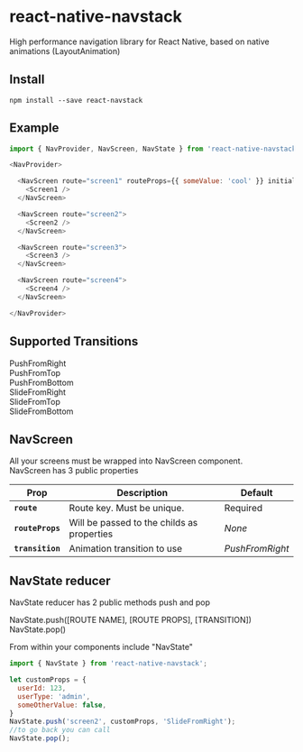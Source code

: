 # react-native-navstack
High performance navigation library for React Native, based on native animations (LayoutAnimation)

## Install
```shell
npm install --save react-navstack
```

## Example
```js
import { NavProvider, NavScreen, NavState } from 'react-native-navstack';

<NavProvider>

  <NavScreen route="screen1" routeProps={{ someValue: 'cool' }} initial={true}>
    <Screen1 />
  </NavScreen>

  <NavScreen route="screen2">
    <Screen2 />
  </NavScreen>

  <NavScreen route="screen3">
    <Screen3 />
  </NavScreen>

  <NavScreen route="screen4">
    <Screen4 />
  </NavScreen>

</NavProvider>
```
## Supported Transitions
PushFromRight  
PushFromTop  
PushFromBottom  
SlideFromRight  
SlideFromTop  
SlideFromBottom  

## NavScreen
All your screens must be wrapped into NavScreen component.  
NavScreen has 3 public properties  
   
   
| Prop | Description | Default |
| --- | --- | --- |
| **`route`** | Route key. Must be unique.  | Required | 
| **`routeProps`** | Will be passed to the childs as properties | *None* | 
| **`transition`** | Animation transition to use | *PushFromRight* | 


## NavState reducer
NavState reducer has 2 public methods push and pop  
  
NavState.push([ROUTE NAME], [ROUTE PROPS], [TRANSITION])  
NavState.pop()  
  
From within your components include "NavState"
```js
import { NavState } from 'react-native-navstack';

let customProps = {
  userId: 123,
  userType: 'admin',
  someOtherValue: false,
}
NavState.push('screen2', customProps, 'SlideFromRight');
//to go back you can call
NavState.pop();
```